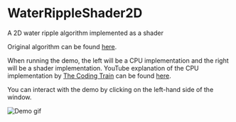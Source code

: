 # WaterRippleShader2D

A 2D water ripple algorithm implemented as a shader

Original algorithm can be found [here](https://web.archive.org/web/20160418004149/http://freespace.virgin.net/hugo.elias/graphics/x_water.htm).

When running the demo, the left will be a CPU implementation and the right will be a shader implementation.
YouTube explanation of the CPU implementation by [The Coding Train](https://www.youtube.com/@TheCodingTrain) can be found [here](https://youtu.be/BZUdGqeOD0w?si=AyT3djnp807gmVqd).

You can interact with the demo by clicking on the left-hand side of the window.

![Demo gif](imgs/Demo.gif)
